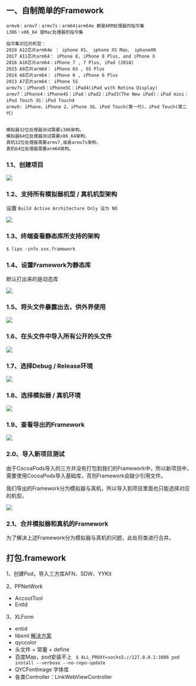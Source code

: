 

## 一、自制简单的Framework

```
armv6｜armv7｜armv7s｜arm64|arm64e 都是ARM处理器的指令集
i386｜x86_64 是Mac处理器的指令集

指令集对应的机型：
2018 A12芯片arm64e ： iphone XS、 iphone XS Max、 iphoneXR
2017 A11芯片arm64： iPhone 8, iPhone 8 Plus, and iPhone X
2016 A10芯片arm64：iPhone 7 , 7 Plus, iPad (2018)
2015 A9芯片arm64： iPhone 6S , 6S Plus 
2014 A8芯片arm64： iPhone 6 , iPhone 6 Plus
2013 A7芯片arm64： iPhone 5S
armv7s：iPhone5｜iPhone5C｜iPad4(iPad with Retina Display)
armv7：iPhone4｜iPhone4S｜iPad｜iPad2｜iPad3(The New iPad)｜iPad mini｜iPod Touch 3G｜iPod Touch4
armv6: iPhone、iPhone 2、iPhone 3G、iPod Touch(第一代)、iPod Touch(第二代)


模拟器32位处理器测试需要i386架构，
模拟器64位处理器测试需要x86_64架构，
真机32位处理器需要armv7,或者armv7s架构，
真机64位处理器需要arm64架构。
```



### 1.1、创建项目

![](media/media_Library/自制001.jpg)



### 1.2、支持所有模拟器机型 / 真机机型架构

设置 `Build Active Architecture Only 设为 NO`

![](media/media_Library/自制002.jpg)



### 1.3、终端查看静态库所支持的架构

```
$ lipo -info xxx.framework
```



### 1.4、设置Framework为静态库

默认打出来的是动态库

![](media/media_Library/自制003.jpg)



### 1.5、将头文件暴露出去，供外界使用

![](media/media_Library/自制005.jpg)



### 1.6、在头文件中导入所有公开的头文件

![](media/media_Library/自制007.jpg)



### 1.7、选择Debug / Release环境

![](media/media_Library/自制004.jpg)



### 1.8、选择模拟器 / 真机环境

![](media/media_Library/自制006.jpg)



### 1.9、查看导出的Framework

![](media/media_Library/自制008.jpg)



### 2.0、导入新项目测试

由于CocoaPods导入的三方并没有打包到我们的Framework中，所以新项目中，需要使用CocoaPods导入基础库，否则Framework会缺少引用文件。



我们导出的Framework分为模拟器与真机，所以导入到项目里面也只能选择对应的机型。

![](media/media_Library/自制009.jpg)



### 2.1、合并模拟器和真机的Framework

为了解决上述Framework分为模拟器与真机的问题，此处将类进行合并。







## 打包.framework

1、创建Pod，导入三方库AFN、SDW、YYKit



2、PPNetWork

* AccoutTool
* EntId



3、XLForm 

* entid
* libxml  [解决方案](https://www.jianshu.com/p/f0d4bc22784b)
* qyccolor
* 头文件 + 常量 + define
* 百度Map，pod安装不上 ` $ ALL_PROXY=socks5://127.0.0.1:1086 pod install --verbose --no-repo-update`
* QYCFontImage 字体库
* 各类Controller：LinkWebViewController









